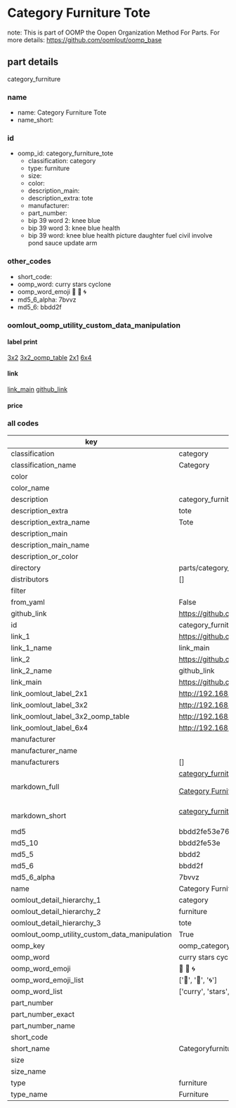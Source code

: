 # Category Furniture Tote  

note: This is part of OOMP the Oopen Organization Method For Parts. For more details: https://github.com/oomlout/oomp_base

##  part details



category_furniture

### name
* name: Category Furniture Tote
* name_short: 
### id
* oomp_id: category_furniture_tote
  * classification: category
  * type: furniture
  * size: 
  * color: 
  * description_main: 
  * description_extra: tote
  * manufacturer: 
  * part_number: 
  * bip 39 word 2: knee blue
  * bip 39 word 3: knee blue health
  * bip 39 word: knee blue health picture daughter fuel civil involve pond sauce update arm

### other_codes
* short_code: 
* oomp_word: curry stars cyclone
* oomp_word_emoji :curry: :stars: :cyclone:
* md5_6_alpha: 7bvvz
* md5_6: bbdd2f






### oomlout_oomp_utility_custom_data_manipulation
#### label print
[3x2](http://192.168.1.245:1112/?label=oomp%207bvvz)
[3x2_oomp_table](http://192.168.1.107:1112/?label=oomp%207bvvz)
[2x1](http://192.168.1.242:1112/?label=oomp%207bvvz)
[6x4](http://192.168.1.55:1112/?label=oomp%207bvvz)    

#### link

[link_main](https://github.com/oomlout/oomlout_oomp_current_version_messy/tree/main/parts/category_furniture_tote) [github_link](https://github.com/oomlout/oomlout_oomp_part_src/tree/main/parts/category_furniture_tote)                             

#### price







### all codes 
| key | value |  
| --- | --- |  
| classification | category |  
| classification_name | Category |  
| color |  |  
| color_name |  |  
| description | category_furniture |  
| description_extra | tote |  
| description_extra_name | Tote |  
| description_main |  |  
| description_main_name |  |  
| description_or_color |   |  
| directory | parts/category_furniture_tote |  
| distributors | [] |  
| filter |  |  
| from_yaml | False |  
| github_link | https://github.com/oomlout/oomlout_oomp_part_src/tree/main/parts/category_furniture_tote |  
| id | category_furniture_tote |  
| link_1 | https://github.com/oomlout/oomlout_oomp_current_version_messy/tree/main/parts/category_furniture_tote |  
| link_1_name | link_main |  
| link_2 | https://github.com/oomlout/oomlout_oomp_part_src/tree/main/parts/category_furniture_tote |  
| link_2_name | github_link |  
| link_main | https://github.com/oomlout/oomlout_oomp_current_version_messy/tree/main/parts/category_furniture_tote |  
| link_oomlout_label_2x1 | http://192.168.1.242:1112/?label=oomp%207bvvz |  
| link_oomlout_label_3x2 | http://192.168.1.245:1112/?label=oomp%207bvvz |  
| link_oomlout_label_3x2_oomp_table | http://192.168.1.107:1112/?label=oomp%207bvvz |  
| link_oomlout_label_6x4 | http://192.168.1.55:1112/?label=oomp%207bvvz |  
| manufacturer |  |  
| manufacturer_name |  |  
| manufacturers | [] |  
| markdown_full | [category_furniture_tote](https://github.com/oomlout/oomlout_oomp_current_version_messy/tree/main/parts/category_furniture_tote)<br>[](https://github.com/oomlout/oomlout_oomp_current_version_messy/tree/main/parts/category_furniture_tote)<br>[Category Furniture Tote](https://github.com/oomlout/oomlout_oomp_current_version_messy/tree/main/parts/category_furniture_tote)<br><br> |  
| markdown_short | [category_furniture_tote](https://github.com/oomlout/oomlout_oomp_current_version_messy/tree/main/parts/category_furniture_tote)<br><br> |  
| md5 | bbdd2fe53e762531779bea44d44613dc |  
| md5_10 | bbdd2fe53e |  
| md5_5 | bbdd2 |  
| md5_6 | bbdd2f |  
| md5_6_alpha | 7bvvz |  
| name | Category Furniture Tote |  
| oomlout_detail_hierarchy_1 | category |  
| oomlout_detail_hierarchy_2 | furniture |  
| oomlout_detail_hierarchy_3 | tote |  
| oomlout_oomp_utility_custom_data_manipulation | True |  
| oomp_key | oomp_category_furniture_tote |  
| oomp_word | curry stars cyclone |  
| oomp_word_emoji | :curry: :stars: :cyclone: |  
| oomp_word_emoji_list | [':curry:', ':stars:', ':cyclone:'] |  
| oomp_word_list | ['curry', 'stars', 'cyclone'] |  
| part_number |  |  
| part_number_exact |  |  
| part_number_name |  |  
| short_code |  |  
| short_name | Categoryfurniture |  
| size |  |  
| size_name |  |  
| type | furniture |  
| type_name | Furniture |  
